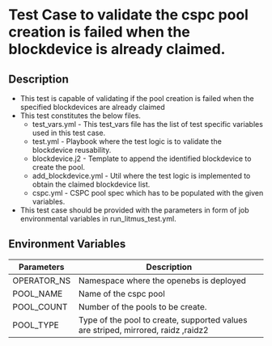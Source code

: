 # Test Case to validate the cspc pool creation is failed when the blockdevice is already claimed.

## Description
   - This test is capable of validating if the pool creation is failed when the specified blockdevices are already claimed
   - This test constitutes the below files.
     - test_vars.yml - This test_vars file has the list of test specific variables used in this test case.
     - test.yml - Playbook where the test logic is to validate the blockdevice reusability.
     - blockdevice.j2 - Template to append the identified blockdevice to create the pool.
     - add_blockdevice.yml - Util where the test logic is implemented to obtain the claimed blockdevice list. 
     - cspc.yml  - CSPC pool spec which has to be populated with the given variables.
   - This test case should be provided with the parameters in form of job environmental variables in run_litmus_test.yml.

## Environment Variables

| Parameters              | Description                                                                       |
| ----------------------- | --------------------------------------------------------------------------------- |
| OPERATOR_NS             | Namespace where the openebs is deployed                                           |
| POOL_NAME               | Name of the cspc pool                                                              |
| POOL_COUNT              | Number of the pools to be create.                                                 |
| POOL_TYPE               | Type of the pool to create, supported values are striped, mirrored, raidz ,raidz2 |
